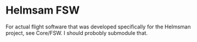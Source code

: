 # Helmsam FSW
For actual flight software that was developed specifically for the Helmsman project, see Core/FSW. I should probobly submodule that.
